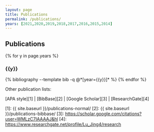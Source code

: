 ```yaml
---
layout: page
title: Publications
permalink: /publications/
years: [2021,2020,2019,2018,2017,2016,2015,2014]
---
```


## Publications

{% for y in page.years %}
  <h3 class="year">{{y}}</h3>
  {% bibliography --template bib -q @*[year={{y}}]* %}
{% endfor %}

Other publication lists:

[APA style][1] \| [BibBase][2] \| [Google Scholar][3] \| [ResearchGate][4]

[1]: {{ site.baseurl }}/publications-normal/
[2]: {{ site.baseurl }}/publications-bibbase/
[3]: https://scholar.google.com/citations?user=WMLzC7IAAAAJ&hl
[4]: https://www.researchgate.net/profile/Lu_Jing4/research